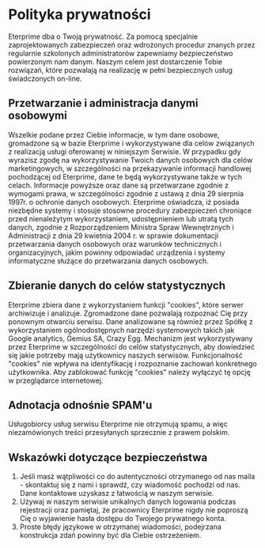 # Polityka prywatności
Eterprime dba o Twoją prywatność. Za pomocą specjalnie zaprojektowanych zabezpieczeń oraz wdrożonych procedur znanych przez regularnie szkolonych administratorów zapewniamy bezpieczeństwo powierzonym nam danym. Naszym celem jest dostarczenie Tobie rozwiązań, które pozwalają na realizację w pełni bezpiecznych usług świadczonych on-line.

## Przetwarzanie i administracja danymi osobowymi
Wszelkie podane przez Ciebie informacje, w tym dane osobowe, gromadzone są w bazie Eterprime i wykorzystywane dla celów związanych z realizacją usługi oferowanej w niniejszym Serwisie. W przypadku gdy wyrazisz zgodę na wykorzystywanie Twoich danych osobowych dla celów marketingowych, w szczególności na przekazywanie informacji handlowej pochodzącej od Eterprime, dane te będą wykorzystywane także w tych celach. Informacje powyższe oraz dane są przetwarzane zgodnie z wymogami prawa, w szczególności zgodnie z ustawą z dnia 29 sierpnia 1997r. o ochronie danych osobowych. Eterprime oświadcza, iż posiada niezbędne systemy i stosuje stosowne procedury zabezpieczeń chroniące przed nienależytym wykorzystaniem, udostępnieniem lub utratą tych danych, zgodnie z Rozporządzeniem Ministra Spraw Wewnętrznych i Administracji z dnia 29 kwietnia 2004 r. w sprawie dokumentacji przetwarzania danych osobowych oraz warunków technicznych i organizacyjnych, jakim powinny odpowiadać urządzenia i systemy informatyczne służące do przetwarzania danych osobowych.

## Zbieranie danych do celów statystycznych
Eterprime zbiera dane z wykorzystaniem funkcji "cookies", które serwer archiwizuje i analizuje. Zgromadzone dane pozwalają rozpoznać Cię przy ponownym otwarciu serwisu. Dane analizowane są również przez Spółkę z wykorzystaniem ogólnodostępnych narzędzi systemowych takich jak Google analytics, Gemius SA, Crazy Egg. Mechanizm jest wykorzystywany przez Eterprime w szczególności do celów statystycznych, aby dowiedzieć się jakie potrzeby mają użytkownicy naszych serwisów. Funkcjonalność "cookies" nie wpływa na identyfikację i rozpoznanie zachowań konkretnego użytkownika. Aby zablokować funkcję "cookies" należy wyłączyć tę opcję w przeglądarce internetowej.

## Adnotacja odnośnie SPAM'u
Usługobiorcy usług serwisu Eterprime nie otrzymują spamu, a więc niezamówionych treści przesyłanych sprzecznie z prawem polskim.

## Wskazówki dotyczące bezpieczeństwa
1. Jeśli masz wątpliwości co do autentyczności otrzymanego od nas maila - skontaktuj się z nami i sprawdź, czy wiadomość pochodzi od nas. Dane kontaktowe uzyskasz z łatwością w naszym serwisie.
2. Używaj w naszym serwisie unikalnych danych logowania podczas rejestracji oraz pamiętaj, że pracownicy Eterprime nigdy nie poproszą Cię o wyjawienie hasła dostępu do Twojego prywatnego konta.
3. Proste błędy językowe w otrzymanej wiadomości, podejrzana konstrukcja zdań powinny być dla Ciebie ostrzeżeniem.
